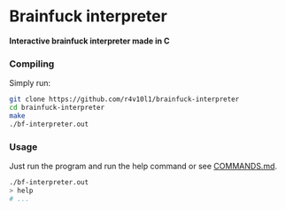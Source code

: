 # Brainfuck interpreter
**Interactive brainfuck interpreter made in C**

### Compiling
Simply run:
```bash
git clone https://github.com/r4v10l1/brainfuck-interpreter
cd brainfuck-interpreter
make
./bf-interpreter.out
```

### Usage
Just run the program and run the help command or see [COMMANDS.md](COMMANDS.md).
```bash
./bf-interpreter.out
> help
# ...
```
